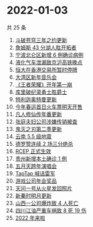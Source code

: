 # 2022-01-03

共 25 条

<!-- BEGIN -->
<!-- 最后更新时间 Mon Jan 03 2022 13:10:39 GMT+0800 (China Standard Time) -->

1. [斗破苍穹三年之约更新](https://www.zhihu.com/search?q=斗破苍穹三年之约)
1. [詹姆斯 43 分湖人胜开拓者](https://www.zhihu.com/search?q=湖人)
1. [宁波北仑区新增 6 例确诊病例](https://www.zhihu.com/search?q=宁波疫情)
1. [液化气车泄漏致京沪高铁晚点](https://www.zhihu.com/search?q=京沪高铁晚点)
1. [恒大在香港交易所暂时停牌](https://www.zhihu.com/search?q=恒大)
1. [大湾区新年音乐会](https://www.zhihu.com/search?q=大湾区音乐会)
1. [《王者荣耀》开年第一崩](https://www.zhihu.com/search?q=王者荣耀)
1. [库里破纪录勇士胜爵士](https://www.zhihu.com/search?q=勇士)
1. [特利迦奥特曼更新](https://www.zhihu.com/search?q=特利迦奥特曼)
1. [今年春运首日火车票明天开售](https://www.zhihu.com/search?q=春运)
1. [凡人修仙传年番更新](https://www.zhihu.com/search?q=凡人修仙传)
1. [张庭夫妇公司涉嫌传销被查](https://www.zhihu.com/search?q=张庭夫妇)
1. [鬼灭之刃第二季更新](https://www.zhihu.com/search?q=鬼灭之刃)
1. [云南 5.5 级地震](https://www.zhihu.com/search?q=云南地震)
1. [德罗赞连续 2 场三分绝杀](https://www.zhihu.com/search?q=德罗赞)
1. [RCEP 正式生效](https://www.zhihu.com/search?q=RCEP)
1. [贵州新增本土确诊 1 例](https://www.zhihu.com/search?q=贵州疫情)
1. [五月天跨年演唱会](https://www.zhihu.com/search?q=五月天)
1. [TapTap 喊话雷军](https://www.zhihu.com/search?q=taptap)
1. [游戏公司年会奖品](https://www.zhihu.com/search?q=游戏公司)
1. [天问一号从火星发回照片](https://www.zhihu.com/search?q=天问一号)
1. [新秦时明月更新](https://www.zhihu.com/search?q=新秦时明月)
1. [山西一公司爆炸致 4 人死亡](https://www.zhihu.com/search?q=山西爆炸)
1. [四川江油严重车祸致 8 死 19 伤](https://www.zhihu.com/search?q=四川江油车祸)
1. [2022 年来啦](https://www.zhihu.com/search?q=2022)

<!-- END -->
